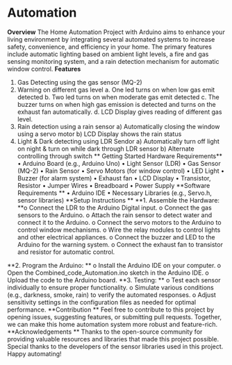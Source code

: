 # Automation
**Overview**
The Home Automation Project with Arduino aims to enhance your living environment by integrating several automated systems to increase safety, convenience, and efficiency in your home. The primary features include automatic lighting based on ambient light levels, a fire and gas sensing monitoring system, and a rain detection mechanism for automatic window control.
**Features**
1.	Gas Detecting using the gas sensor (MQ-2)
2.	Warning on different gas level
  a.	One led turns on when low gas emit detected
  b.	Two led turns on when moderate gas emit detected
  c.	The buzzer turns on when high gas emission is detected and turns on the exhaust fan automatically. 
  d.	LCD Display gives reading of different gas level.
3.	Rain detection using a rain sensor
  a)	Automatically closing the window using a servo motor
  b)	LCD Display shows the rain status
4.	Light & Dark detecting using LDR Sendor
  a)	Automatically turn off light on night & turn on while dark through LDR sensor
  b)	Alternate controlling through switch
**
Getting Started
Hardware Requirements**
•	Arduino Board (e.g., Arduino Uno)
•	Light Sensor (LDR)
•	Gas Sensor (MQ-2)
•	Rain Sensor
•	Servo Motors (for window control)
•	LED Light
•	Buzzer (for alarm system)
•	Exhaust fan
•	LCD Display
•	Transistor, Resistor
•	Jumper Wires
•	Breadboard
•	Power Supply
**Software Requirements
**
•	Arduino IDE
•	Necessary Libraries (e.g., Servo.h, sensor libraries)
**Setup Instructions
**
**1.	Assemble the Hardware:
**o	Connect the LDR to the Arduino Digital input.
  o	Connect the gas sensors to the Arduino.
  o	Attach the rain sensor to detect water and connect it to the Arduino.
  o	Connect the servo motors to the Arduino to control window mechanisms.
  o	Wire the relay modules to control lights and other electrical appliances.
  o	Connect the buzzer and LED to the Arduino for the warning system.
  o	Connect the exhaust fan to transistor and resistor for automatic control.

**2.	Program the Arduino:
**
  o	Install the Arduino IDE on your computer.
  o	Open the Combined_code_Automation.ino sketch in the Arduino IDE.
  o	Upload the code to the Arduino board.
**3.	Testing:
**
  o	Test each sensor individually to ensure proper functionality.
  o	Simulate various conditions (e.g., darkness, smoke, rain) to verify the automated responses.
  o	Adjust sensitivity settings in the configuration files as needed for optimal performance.
**Contribution
**
Feel free to contribute to this project by opening issues, suggesting features, or submitting pull requests. Together, we can make this home automation system more robust and feature-rich.
**Acknowledgements
**
Thanks to the open-source community for providing valuable resources and libraries that made this project possible. Special thanks to the developers of the sensor libraries used in this project.
Happy automating!
 
